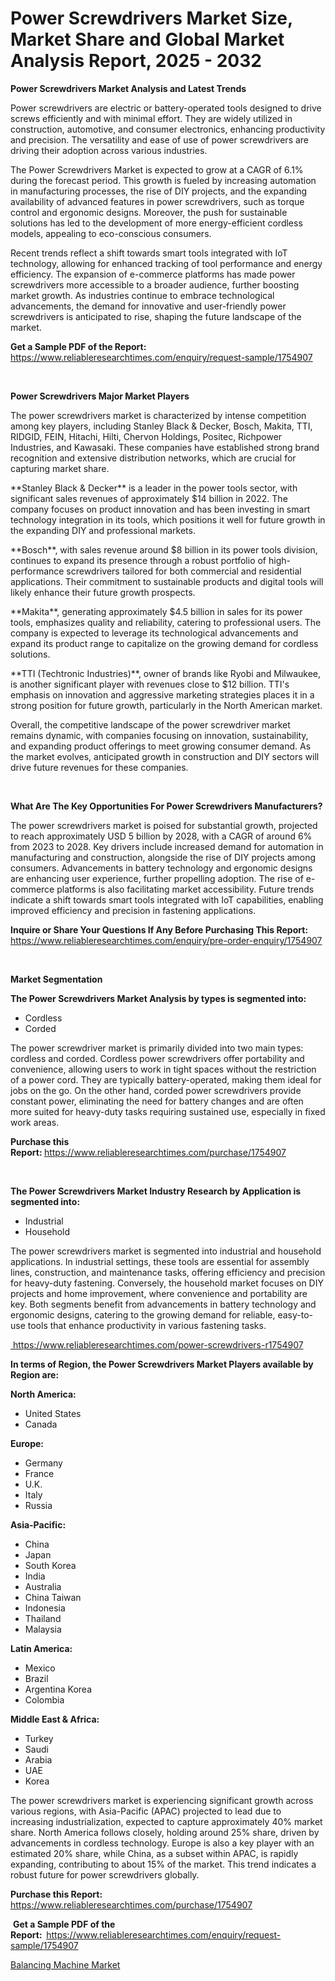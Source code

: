 <p><h1>Power Screwdrivers Market Size, Market Share and Global Market Analysis Report, 2025 - 2032</h1></p><p><strong>Power Screwdrivers Market Analysis and Latest Trends</strong></p>
<p><p>Power screwdrivers are electric or battery-operated tools designed to drive screws efficiently and with minimal effort. They are widely utilized in construction, automotive, and consumer electronics, enhancing productivity and precision. The versatility and ease of use of power screwdrivers are driving their adoption across various industries. </p><p>The Power Screwdrivers Market is expected to grow at a CAGR of 6.1% during the forecast period. This growth is fueled by increasing automation in manufacturing processes, the rise of DIY projects, and the expanding availability of advanced features in power screwdrivers, such as torque control and ergonomic designs. Moreover, the push for sustainable solutions has led to the development of more energy-efficient cordless models, appealing to eco-conscious consumers.</p><p>Recent trends reflect a shift towards smart tools integrated with IoT technology, allowing for enhanced tracking of tool performance and energy efficiency. The expansion of e-commerce platforms has made power screwdrivers more accessible to a broader audience, further boosting market growth. As industries continue to embrace technological advancements, the demand for innovative and user-friendly power screwdrivers is anticipated to rise, shaping the future landscape of the market.</p></p>
<p><strong>Get a Sample PDF of the Report:&nbsp;</strong> <a href="https://www.reliableresearchtimes.com/enquiry/request-sample/1754907?utm_campaign=2473&utm_medium=2&utm_source=Github&utm_content=ia&utm_term=19022025&utm_id=power-screwdrivers">https://www.reliableresearchtimes.com/enquiry/request-sample/1754907</a></p>
<p>&nbsp;</p>
<p><strong>Power Screwdrivers Major Market Players</strong></p>
<p><p>The power screwdrivers market is characterized by intense competition among key players, including Stanley Black & Decker, Bosch, Makita, TTI, RIDGID, FEIN, Hitachi, Hilti, Chervon Holdings, Positec, Richpower Industries, and Kawasaki. These companies have established strong brand recognition and extensive distribution networks, which are crucial for capturing market share.</p><p>**Stanley Black & Decker** is a leader in the power tools sector, with significant sales revenues of approximately $14 billion in 2022. The company focuses on product innovation and has been investing in smart technology integration in its tools, which positions it well for future growth in the expanding DIY and professional markets.</p><p>**Bosch**, with sales revenue around $8 billion in its power tools division, continues to expand its presence through a robust portfolio of high-performance screwdrivers tailored for both commercial and residential applications. Their commitment to sustainable products and digital tools will likely enhance their future growth prospects.</p><p>**Makita**, generating approximately $4.5 billion in sales for its power tools, emphasizes quality and reliability, catering to professional users. The company is expected to leverage its technological advancements and expand its product range to capitalize on the growing demand for cordless solutions.</p><p>**TTI (Techtronic Industries)**, owner of brands like Ryobi and Milwaukee, is another significant player with revenues close to $12 billion. TTI's emphasis on innovation and aggressive marketing strategies places it in a strong position for future growth, particularly in the North American market.</p><p>Overall, the competitive landscape of the power screwdriver market remains dynamic, with companies focusing on innovation, sustainability, and expanding product offerings to meet growing consumer demand. As the market evolves, anticipated growth in construction and DIY sectors will drive future revenues for these companies.</p></p>
<p>&nbsp;</p>
<p><strong>What Are The Key Opportunities For Power Screwdrivers Manufacturers?</strong></p>
<p><p>The power screwdrivers market is poised for substantial growth, projected to reach approximately USD 5 billion by 2028, with a CAGR of around 6% from 2023 to 2028. Key drivers include increased demand for automation in manufacturing and construction, alongside the rise of DIY projects among consumers. Advancements in battery technology and ergonomic designs are enhancing user experience, further propelling adoption. The rise of e-commerce platforms is also facilitating market accessibility. Future trends indicate a shift towards smart tools integrated with IoT capabilities, enabling improved efficiency and precision in fastening applications.</p></p>
<p><strong>Inquire or Share Your Questions If Any Before Purchasing This Report:</strong> <a href="https://www.reliableresearchtimes.com/enquiry/pre-order-enquiry/1754907?utm_campaign=2473&utm_medium=2&utm_source=Github&utm_content=ia&utm_term=19022025&utm_id=power-screwdrivers">https://www.reliableresearchtimes.com/enquiry/pre-order-enquiry/1754907</a></p>
<p>&nbsp;</p>
<p><strong>Market Segmentation</strong></p>
<p><strong>The Power Screwdrivers Market Analysis by types is segmented into:</strong></p>
<p><ul><li>Cordless</li><li>Corded</li></ul></p>
<p><p>The power screwdriver market is primarily divided into two main types: cordless and corded. Cordless power screwdrivers offer portability and convenience, allowing users to work in tight spaces without the restriction of a power cord. They are typically battery-operated, making them ideal for jobs on the go. On the other hand, corded power screwdrivers provide constant power, eliminating the need for battery changes and are often more suited for heavy-duty tasks requiring sustained use, especially in fixed work areas.</p></p>
<p><strong>Purchase this Report:&nbsp;</strong><a href="https://www.reliableresearchtimes.com/purchase/1754907?utm_campaign=2473&utm_medium=2&utm_source=Github&utm_content=ia&utm_term=19022025&utm_id=power-screwdrivers">https://www.reliableresearchtimes.com/purchase/1754907</a></p>
<p>&nbsp;</p>
<p><strong>The Power Screwdrivers Market Industry Research by Application is segmented into:</strong></p>
<p><ul><li>Industrial</li><li>Household</li></ul></p>
<p><p>The power screwdrivers market is segmented into industrial and household applications. In industrial settings, these tools are essential for assembly lines, construction, and maintenance tasks, offering efficiency and precision for heavy-duty fastening. Conversely, the household market focuses on DIY projects and home improvement, where convenience and portability are key. Both segments benefit from advancements in battery technology and ergonomic designs, catering to the growing demand for reliable, easy-to-use tools that enhance productivity in various fastening tasks.</p></p>
<p><a href="https://www.reliableresearchtimes.com/power-screwdrivers-r1754907?utm_campaign=2473&utm_medium=2&utm_source=Github&utm_content=ia&utm_term=19022025&utm_id=power-screwdrivers">&nbsp;https://www.reliableresearchtimes.com/power-screwdrivers-r1754907</a></p>
<p><strong>In terms of Region, the Power Screwdrivers Market Players available by Region are:</strong></p>
<p>
    <p> <strong> North America: </strong>
        <ul>
            <li>United States</li>
            <li>Canada</li>
        </ul>
        </p> 
    <p> <strong> Europe: </strong>
        <ul>
            <li>Germany</li>
            <li>France</li>
            <li>U.K.</li>
            <li>Italy</li>
            <li>Russia</li>
        </ul>
        </p> 
    <p> <strong> Asia-Pacific: </strong>
        <ul>
            <li>China</li>
            <li>Japan</li>
            <li>South Korea</li>
            <li>India</li>
            <li>Australia</li>
            <li>China Taiwan</li>
            <li>Indonesia</li>
            <li>Thailand</li>
            <li>Malaysia</li>
        </ul>
        </p> 
    <p> <strong> Latin America: </strong>
        <ul>
            <li>Mexico</li>
            <li>Brazil</li>
            <li>Argentina Korea</li>
            <li>Colombia</li>
        </ul>
        </p> 
    <p> <strong> Middle East & Africa: </strong>
        <ul>
            <li>Turkey</li>
            <li>Saudi</li>
            <li>Arabia</li>
            <li>UAE</li>
            <li>Korea</li>
        </ul>
    </p>
    </p>
<p><p>The power screwdrivers market is experiencing significant growth across various regions, with Asia-Pacific (APAC) projected to lead due to increasing industrialization, expected to capture approximately 40% market share. North America follows closely, holding around 25% share, driven by advancements in cordless technology. Europe is also a key player with an estimated 20% share, while China, as a subset within APAC, is rapidly expanding, contributing to about 15% of the market. This trend indicates a robust future for power screwdrivers globally.</p></p>
<p><strong>Purchase this Report: </strong><a href="https://www.reliableresearchtimes.com/purchase/1754907?utm_campaign=2473&utm_medium=2&utm_source=Github&utm_content=ia&utm_term=19022025&utm_id=power-screwdrivers">https://www.reliableresearchtimes.com/purchase/1754907</a></p>
<p>&nbsp;<strong>Get a Sample PDF of the Report:&nbsp;&nbsp;</strong><a href="https://www.reliableresearchtimes.com/enquiry/request-sample/1754907?utm_campaign=2473&utm_medium=2&utm_source=Github&utm_content=ia&utm_term=19022025&utm_id=power-screwdrivers">https://www.reliableresearchtimes.com/enquiry/request-sample/1754907</a></p>
<p><strong></strong></p>
<p><p><a href="https://github.com/boitafbg/Market-Research-Report-List-1/blob/main/balancing-machine-market.md?utm_campaign=2473&utm_medium=2&utm_source=Github&utm_content=ia&utm_term=19022025&utm_id=power-screwdrivers">Balancing Machine Market</a></p></p>